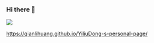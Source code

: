 ### Hi there 👋

![](https://komarev.com/ghpvc/?username=qianlihuang&color=blue&style=flat-square&label=PROFILE+VIEWS&base=1000)

https://qianlihuang.github.io/YiliuDong-s-personal-page/

<!--
**qianlihuang/qianlihuang** is a ✨ _special_ ✨ repository because its `README.md` (this file) appears on your GitHub profile.

Here are some ideas to get you started:

- 🔭 I’m currently working on ...
- 🌱 I’m currently learning ...
- 👯 I’m looking to collaborate on ...
- 🤔 I’m looking for help with ...
- 💬 Ask me about ...
- 📫 How to reach me: ...
- 😄 Pronouns: ...
- ⚡ Fun fact: ...
-->


